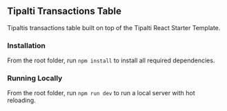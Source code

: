 ## Tipalti Transactions Table

Tipaltis transactions table built on top of the Tipalti React Starter Template.

### Installation

From the root folder, run `npm install` to install all required dependencies.

### Running Locally

From the root folder, run `npm run dev` to run a local server with hot reloading.
